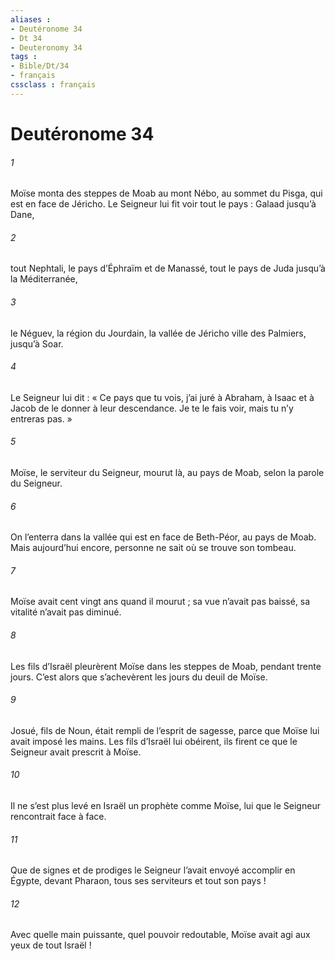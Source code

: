 ```yaml
---
aliases : 
- Deutéronome 34
- Dt 34
- Deuteronomy 34
tags : 
- Bible/Dt/34
- français
cssclass : français
---
```


# Deutéronome 34

###### 1
Moïse monta des steppes de Moab au mont Nébo, au sommet du Pisga, qui est en face de Jéricho. Le Seigneur lui fit voir tout le pays : Galaad jusqu’à Dane,
###### 2
tout Nephtali, le pays d’Éphraïm et de Manassé, tout le pays de Juda jusqu’à la Méditerranée,
###### 3
le Néguev, la région du Jourdain, la vallée de Jéricho ville des Palmiers, jusqu’à Soar.
###### 4
Le Seigneur lui dit : « Ce pays que tu vois, j’ai juré à Abraham, à Isaac et à Jacob de le donner à leur descendance. Je te le fais voir, mais tu n’y entreras pas. »
###### 5
Moïse, le serviteur du Seigneur, mourut là, au pays de Moab, selon la parole du Seigneur.
###### 6
On l’enterra dans la vallée qui est en face de Beth-Péor, au pays de Moab. Mais aujourd’hui encore, personne ne sait où se trouve son tombeau.
###### 7
Moïse avait cent vingt ans quand il mourut ; sa vue n’avait pas baissé, sa vitalité n’avait pas diminué.
###### 8
Les fils d’Israël pleurèrent Moïse dans les steppes de Moab, pendant trente jours. C’est alors que s’achevèrent les jours du deuil de Moïse.
###### 9
Josué, fils de Noun, était rempli de l’esprit de sagesse, parce que Moïse lui avait imposé les mains. Les fils d’Israël lui obéirent, ils firent ce que le Seigneur avait prescrit à Moïse.
###### 10
Il ne s’est plus levé en Israël un prophète comme Moïse, lui que le Seigneur rencontrait face à face.
###### 11
Que de signes et de prodiges le Seigneur l’avait envoyé accomplir en Égypte, devant Pharaon, tous ses serviteurs et tout son pays !
###### 12
Avec quelle main puissante, quel pouvoir redoutable, Moïse avait agi aux yeux de tout Israël !
